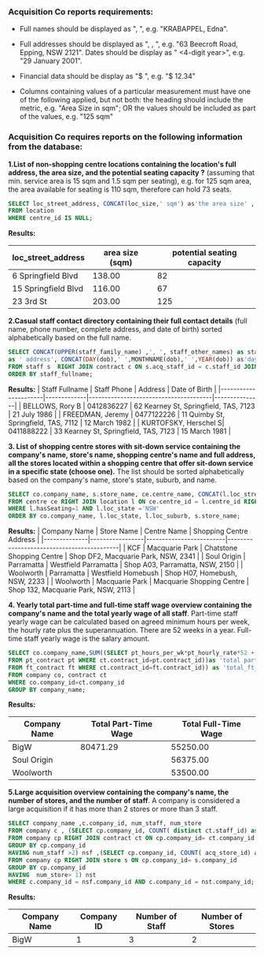 ### Acquisition Co reports requirements:

- Full names should be displayed as "<FAMILY NAME>, <Other Name>", e.g. "KRABAPPEL, Edna".

- Full addresses should be displayed as "<Street Address>, <Suburb>, <STATE> <Postcode>", e.g. "63 Beecroft Road, Epping, NSW 2121".
Dates should be display as "<date> <MonthName> <4-digit year>", e.g. "29 January 2001".

- Financial data should be display as "$ <amount>", e.g. "$ 12.34"

- Columns containing values of a particular measurement must have one of the following applied, but not both: the heading should include the metric, e.g. "Area Size in sqm"; OR the values should be included as part of the values, e.g. "125 sqm"

### Acquisition Co requires reports on the following information from the database:

**1.List of non-shopping centre locations containing the location's full address, the area size, and the potential seating capacity ?** (assuming that min. service area is 15 sqm and 1.5 sqm per seating), e.g. for 125 sqm area, the area available for seating is 110 sqm, therefore can hold 73 seats.
````sql
SELECT loc_street_address, CONCAT(loc_size,' sqm') as'the area size' , round(( loc_size-15)/ 1.5,0) as 'the potential seating capacity'
FROM location
WHERE centre_id IS NULL;
````
**Results:**

| loc_street_address | area size (sqm) | potential seating capacity |
|--------------------|-----------------|----------------------------|
| 6 Springfield Blvd | 138.00          | 82                         |
| 15 Springfield Blvd| 116.00          | 67                         |
| 23 3rd St          | 203.00          | 125                        |


**2.Casual staff contact directory containing their full contact details** (full name, phone number, complete address, and date of birth) sorted alphabetically based on the full name. 
````sql
SELECT CONCAT(UPPER(staff_family_name) ,', ', staff_other_names) as staff_fullname,staff_phone, CONCAT(staff_street_address,', ', staff_suburb,', ', staff_state,', ', staff_postcode)
as ' address', CONCAT(DAY(dob),' ',MONTHNAME(dob),' ',YEAR(dob)) as'day of birth'
FROM staff s  RIGHT JOIN contract c ON s.acq_staff_id = c.staff_id JOIN  pt_contract pt ON c.contract_id=pt.contract_id
ORDER BY staff_fullname;
````
**Results:**
| Staff Fullname       | Staff Phone | Address                               | Date of Birth |
|----------------------|-------------|---------------------------------------|---------------|
| BELLOWS, Rory B      | 0412836227  | 62 Kearney St, Springfield, TAS, 7123 | 21 July 1986  |
| FREEDMAN, Jeremy     | 0477122226  | 11 Quimby St, Springfield, TAS, 7112  | 12 March 1982 |
| KURTOFSKY, Herschel S| 0411888222  | 33 Kearney St, Springfield, TAS, 7123 | 15 March 1981 |

**3. List of shopping centre stores with sit-down service containing the company's name, store's name, shopping centre's name and full address, all the stores located within a shopping centre that offer sit-down service in a specific state (choose one).** The list should be sorted alphabetically based on the company's name, store's state, suburb, and name.

````sql
SELECT co.company_name, s.store_name, ce.centre_name, CONCAT(l.loc_street_address,', ', l.loc_suburb,', ', l.loc_state,', ', l.loc_postcode) as 'shopping centre addtress'
FROM centre ce RIGHT JOIN location l ON ce.centre_id = l.centre_id RIGHT JOIN store s ON l.loc_id = s.store_loc_id LEFT JOIN company co ON s.company_id= co.company_id
WHERE l.hasSeating=1 AND l.loc_state ='NSW'
ORDER BY co.company_name, l.loc_state, l.loc_suburb, s.store_name;
```` 
**Results:**
| Company Name | Store Name      | Centre Name             | Shopping Centre Address                   |
|--------------|-----------------|-------------------------|-------------------------------------------|
| KCF          | Macquarie Park  | Chatstone Shopping Centre | Shop DF2, Macquarie Park, NSW, 2341     |
| Soul Origin  | Parramatta      | Westfield Parramatta    | Shop A03, Parramatta, NSW, 2150          |
| Woolworth    | Parramatta      | Westfield Homebush      | Shop H07, Homebush, NSW, 2233            |
| Woolworth    | Macquarie Park  | Macquarie Shopping Centre | Shop 132, Macquarie Park, NSW, 2113    |



**4. Yearly total part-time and full-time staff wage overview containing the company's name and the total yearly wage of all staff**. Part-time staff yearly wage can be calculated based on agreed minimum hours per week, the hourly rate plus the superannuation. There are 52 weeks in a year. Full-time staff yearly wage is the salary amount.

````sql
SELECT co.company_name,SUM((SELECT pt_hours_per_wk*pt_hourly_rate*52 + pt_super_amt as 'total_pt_wage'
FROM pt_contract pt WHERE ct.contract_id=pt.contract_id))as 'total part-time wage', SUM((SELECT ft_salary + ft_super_amt
FROM ft_contract ft WHERE ct.contract_id=ft.contract_id)) as 'total_ft_wage'
FROM company co, contract ct 
WHERE co.company_id=ct.company_id
GROUP BY company_name;
````
**Results:**

| Company Name | Total Part-Time Wage | Total Full-Time Wage |
|--------------|----------------------|----------------------|
| BigW         | 80471.29             | 55250.00             |
| Soul Origin  |                      | 56375.00             |
| Woolworth    |                      | 53500.00             |

**5.Large acquisition overview containing the company's name, the number of stores, and the number of staff**. A company is considered a large acquisition if it has more than 2 stores or more than 3 staff.
````sql
SELECT company_name ,c.company_id, num_staff, num_store
FROM company c , (SELECT cp.company_id, COUNT( distinct ct.staff_id) as num_staff
FROM company cp RIGHT JOIN contract ct ON cp.company_id= ct.company_id RIGHT JOIN staff s ON ct.staff_id = s.acq_staff_id
GROUP BY cp.company_id
HAVING num_staff >2) nsf ,(SELECT cp.company_id, COUNT( acq_store_id) as num_store
FROM company cp RIGHT JOIN store s ON cp.company_id= s.company_id
GROUP BY cp.company_id
HAVING  num_store> 1) nst
WHERE c.company_id = nsf.company_id AND c.company_id = nst.company_id;
````
**Results:**

| Company Name | Company ID | Number of Staff | Number of Stores |
|--------------|------------|-----------------|------------------|
| BigW         | 1          | 3               | 2                |

